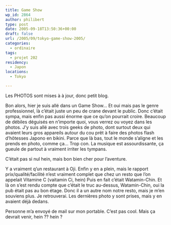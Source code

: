 ```yaml
---
title: Game Show
wp_id: 2864
author: philibert
type: post
date: 2005-09-18T13:50:36+00:00
draft: false
url: /2005/09/tokyo-game-show-2005/
categories:
  - ordinaire
tags:
  - projet 202
residency:
  - Japon
locations:
  - Tokyo

---
```

Les PHOTOS sont mises à à jour, donc petit blog.

Bon alors, hier je suis allé dans un Game Show&#8230; Et oui mais pas le genre professionnel, là c&rsquo;était juste un peu de crane devant le public. Donc c&rsquo;était sympa, mais enfin pas aussi énorme que ce qu&rsquo;on pourrait croire. Beaucoup de débiles déguisés en n&rsquo;importe quoi, vous verrez ou voyez dans les photos. J&rsquo;y suis allé avec trois geeks de photo, dont surtout deux qui avaient leurs gros appareils autour du cou prêt à faire des photos flash d&rsquo;hôtesses Japono en bikini. Parce que là bas, tout le monde s&rsquo;aligne et les prends en photo, comme ça&#8230; Trop con. La musique est assourdissante, ça gueule de partout à vraiment irriter les tympans.
  
C&rsquo;était pas si nul hein, mais bon bien cher pour l&rsquo;aventure.

Y a vraiment q&rsquo;un restaurant à Oji. Enfin y en a plein, mais le rapport prix/qualité/facilité n&rsquo;est vraiment complet que chez un resto que l&rsquo;on appelait Vitamine C (vaitamin Ci, hein) Puis en fait c&rsquo;était Watamin-Chin. Et là on s&rsquo;est rendu compte que c&rsquo;était le truc au-dessus, Watamin-Chin, oui la pub était pas au bon étage. Donc il a un autre nom notre resto, mais je m&rsquo;en souviens plus. Je retrouverai. Les dernières photo y sont prises, mais y en avaient déjà dedans.

Personne m&rsquo;a envoyé de mail sur mon portable. C&rsquo;est pas cool. Mais ça devrait venir, hein ?? hein ?